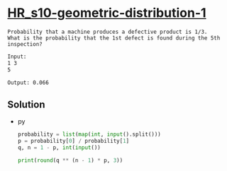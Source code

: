 # [HR_s10-geometric-distribution-1](https://www.hackerrank.com/challenges/s10-geometric-distribution-1)

```en
Probability that a machine produces a defective product is 1/3.
What is the probability that the 1st defect is found during the 5th inspection?
```

```txt
Input:
1 3
5

Output: 0.066
```

## Solution

* py

  ```py
  probability = list(map(int, input().split()))
  p = probability[0] / probability[1]
  q, n = 1 - p, int(input())

  print(round(q ** (n - 1) * p, 3))
  ```

